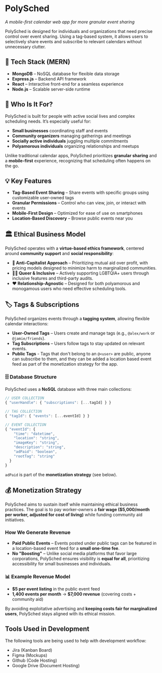# PolySched

_A mobile-first calendar web app for more granular event sharing_

PolySched is designed for individuals and organizations that need precise control over event sharing. Using a tag-based system, it allows users to selectively share events and subscribe to relevant calendars without unnecessary clutter.

## 🔧 Tech Stack (MERN)

-   **MongoDB** – NoSQL database for flexible data storage
-   **Express.js** – Backend API framework
-   **React** – Interactive front-end for a seamless experience
-   **Node.js** – Scalable server-side runtime

## 🎯 Who Is It For?

PolySched is built for people with active social lives and complex scheduling needs. It’s especially useful for:

-   **Small businesses** coordinating staff and events
-   **Community organizers** managing gatherings and meetings
-   **Socially active individuals** juggling multiple commitments
-   **Polyamorous individuals** organizing relationships and meetups

Unlike traditional calendar apps, PolySched prioritizes **granular sharing** and a **mobile-first** experience, recognizing that scheduling often happens on the go.

## 💡 Key Features

-   **Tag-Based Event Sharing** – Share events with specific groups using customizable user-owned tags
-   **Granular Permissions** – Control who can view, join, or interact with events
-   **Mobile-First Design** – Optimized for ease of use on smartphones
-   **Location-Based Discovery** – Browse public events near you

## 🏛 Ethical Business Model

PolySched operates with a **virtue-based ethics framework**, centered around **community support** and **social responsibility**:

-   **📢 Anti-Capitalist Approach** – Prioritizing mutual aid over profit, with pricing models designed to minimize harm to marginalized communities.
-   **🏳️‍🌈 Queer & Inclusive** – Actively supporting LGBTQIA+ users through inclusive features and third-party audits.
-   **❤️ Relationship-Agnostic** – Designed for both polyamorous and monogamous users who need effective scheduling tools.

## 🏷 Tags & Subscriptions

PolySched organizes events through a **tagging system**, allowing flexible calendar interactions:

-   **User-Owned Tags** – Users create and manage tags (e.g., `@alex/work` or `@jamie/friends`).
-   **Tag Subscriptions** – Users follow tags to stay updated on relevant events.
-   **Public Tags** - Tags that don't belong to an `@<user>` are public, anyone can subscribe to them, and they can be added a location based event feed as part of the monetization strategy for the app.

### 🗄 Database Structure

PolySched uses a **NoSQL** database with three main collections:

```js
// USER COLLECTION
{ "userHandle": { "subscriptions": [...tagId] } }

// TAG COLLECTION
{ "tagId": { "events": [...eventId] } }

// EVENT COLLECTION
{ "eventId": {
    "time": "datetime",
    "location": "string",
    "imageKey": "string",
    "description": "string",
    "adPaid": "boolean",
    "rootTag": "string"
  }
}
```

`adPaid` is part of the **monetization strategy** (see below).

## 💰 Monetization Strategy

PolySched aims to sustain itself while maintaining ethical business practices. The goal is to pay worker-owners a **fair wage ($5,000/month per worker, adjusted for cost of living)** while funding community aid initiatives.

### How We Generate Revenue

-   **Paid Public Events** – Events posted under public tags can be featured in a location-based event feed for a **small one-time fee**.
-   **No "Boosting"** – Unlike social media platforms that favor large corporations, PolySched ensures visibility is **equal for all**, prioritizing accessibility for small businesses and individuals.

### 📊 Example Revenue Model

-   **$5 per event listing** in the public event feed
-   **1,400 events per month** → **$7,000 revenue** (covering costs + community aid)

By avoiding exploitative advertising and **keeping costs fair for marginalized users**, PolySched stays aligned with its ethical mission.

## Tools Used in Development

The following tools are being used to help with development workflow:

-   Jira (Kanban Board)
-   Figma (Mockups)
-   Github (Code Hosting)
-   Google Drive (Document Hosting)

